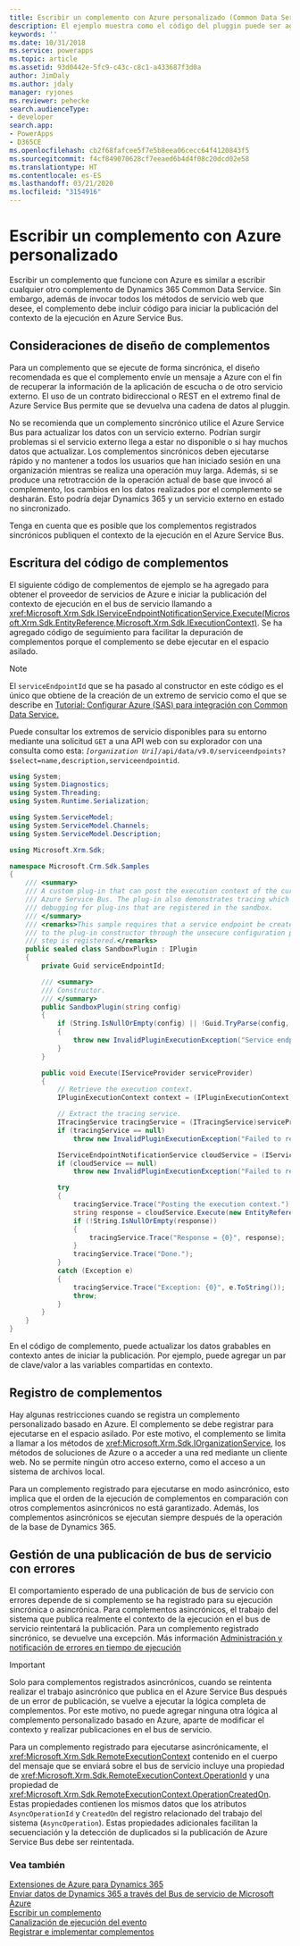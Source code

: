 ```yaml
---
title: Escribir un complemento con Azure personalizado (Common Data Service) | Microsoft Docs
description: El ejemplo muestra como el código del pluggin puede ser agragado para obtener el proveedor de servicio Azure e iniciar la publicación del contexto de ejecución en el bus de servicio mediante la llamada IExecutionContext .
keywords: ''
ms.date: 10/31/2018
ms.service: powerapps
ms.topic: article
ms.assetid: 93d0442e-5fc9-c43c-c8c1-a433687f3d0a
author: JimDaly
ms.author: jdaly
manager: ryjones
ms.reviewer: pehecke
search.audienceType:
- developer
search.app:
- PowerApps
- D365CE
ms.openlocfilehash: cb2f68fafcee5f7e5b8eea06cecc64f4120843f5
ms.sourcegitcommit: f4cf849070628cf7eeaed6b4d4f08c20dcd02e58
ms.translationtype: HT
ms.contentlocale: es-ES
ms.lasthandoff: 03/21/2020
ms.locfileid: "3154916"
---
```

# <a name="write-a-custom-azure-aware-plug-in"></a>Escribir un complemento con Azure personalizado

<!-- https://docs.microsoft.com/dynamics365/customer-engagement/developer/write-custom-azure-aware-plugin -->

Escribir un complemento que funcione con Azure es similar a escribir cualquier otro complemento de Dynamics 365 Common Data Service. Sin embargo, además de invocar todos los métodos de servicio web que desee, el complemento debe incluir código para iniciar la publicación del contexto de la ejecución en Azure Service Bus.  
  
<a name="bkmk_design"></a>

## <a name="plug-in-design-considerations"></a>Consideraciones de diseño de complementos  
Para un complemento que se ejecute de forma sincrónica, el diseño recomendada es que el complemento envíe un mensaje a Azure con el fin de recuperar la información de la aplicación de escucha o de otro servicio externo. El uso de un contrato bidireccional o REST en el extremo final de Azure Service Bus permite que se devuelva una cadena de datos al pluggin.  
  
No se recomienda que un complemento sincrónico utilice el Azure Service Bus para actualizar los datos con un servicio externo. Podrían surgir problemas si el servicio externo llega a estar no disponible o si hay muchos datos que actualizar. Los complementos sincrónicos deben ejecutarse rápido y no mantener a todos los usuarios que han iniciado sesión en una organización mientras se realiza una operación muy larga. Además, si se produce una retrotracción de la operación actual de base que invocó al complemento, los cambios en los datos realizados por el complemento se desharán. Esto podría dejar Dynamics 365 y un servicio externo en estado no sincronizado.  
  
Tenga en cuenta que es posible que los complementos registrados sincrónicos publiquen el contexto de la ejecución en el Azure Service Bus.  
  
<a name="bkmk_writing"></a>
  
## <a name="write-the-plug-in-code"></a>Escritura del código de complementos 
 
El siguiente código de complementos de ejemplo se ha agregado para obtener el proveedor de servicios de Azure e iniciar la publicación del contexto de ejecución en el bus de servicio llamando a <xref:Microsoft.Xrm.Sdk.IServiceEndpointNotificationService.Execute(Microsoft.Xrm.Sdk.EntityReference,Microsoft.Xrm.Sdk.IExecutionContext)>. Se ha agregado código de seguimiento para facilitar la depuración de complementos porque el complemento se debe ejecutar en el espacio asilado.  

> [!NOTE]
> El `serviceEndpointId` que se ha pasado al constructor en este código es el único que obtiene de la creación de un extremo de servicio como el que se describe en [Tutorial: Configurar Azure (SAS) para integración con Common Data Service.](walkthrough-configure-azure-sas-integration.md)
>
> Puede consultar los extremos de servicio disponibles para su entorno mediante una solicitud `GET` a una API web con su explorador con una consulta como esta: *`[organization Uri]`*`/api/data/v9.0/serviceendpoints?$select=name,description,serviceendpointid`.
  
```csharp
using System;
using System.Diagnostics;
using System.Threading;
using System.Runtime.Serialization;

using System.ServiceModel;
using System.ServiceModel.Channels;
using System.ServiceModel.Description;

using Microsoft.Xrm.Sdk;

namespace Microsoft.Crm.Sdk.Samples
{
    /// <summary>
    /// A custom plug-in that can post the execution context of the current message to the Windows
    /// Azure Service Bus. The plug-in also demonstrates tracing which assist with
    /// debugging for plug-ins that are registered in the sandbox.
    /// </summary>
    /// <remarks>This sample requires that a service endpoint be created first, and its ID passed
    /// to the plug-in constructor through the unsecure configuration parameter when the plug-in
    /// step is registered.</remarks>
    public sealed class SandboxPlugin : IPlugin
    {
        private Guid serviceEndpointId; 

        /// <summary>
        /// Constructor.
        /// </summary>
        public SandboxPlugin(string config)
        {
            if (String.IsNullOrEmpty(config) || !Guid.TryParse(config, out serviceEndpointId))
            {
                throw new InvalidPluginExecutionException("Service endpoint ID should be passed as config.");
            }
        }

        public void Execute(IServiceProvider serviceProvider)
        {
            // Retrieve the execution context.
            IPluginExecutionContext context = (IPluginExecutionContext)serviceProvider.GetService(typeof(IPluginExecutionContext));

            // Extract the tracing service.
            ITracingService tracingService = (ITracingService)serviceProvider.GetService(typeof(ITracingService));
            if (tracingService == null)
                throw new InvalidPluginExecutionException("Failed to retrieve the tracing service.");

            IServiceEndpointNotificationService cloudService = (IServiceEndpointNotificationService)serviceProvider.GetService(typeof(IServiceEndpointNotificationService));
            if (cloudService == null)
                throw new InvalidPluginExecutionException("Failed to retrieve the service bus service.");

            try
            {
                tracingService.Trace("Posting the execution context.");
                string response = cloudService.Execute(new EntityReference("serviceendpoint", serviceEndpointId), context);
                if (!String.IsNullOrEmpty(response))
                {
                    tracingService.Trace("Response = {0}", response);
                }
                tracingService.Trace("Done.");
            }
            catch (Exception e)
            {
                tracingService.Trace("Exception: {0}", e.ToString());
                throw;
            }
        }
    }
}
```  
  
En el código de complemento, puede actualizar los datos grabables en contexto antes de iniciar la publicación. Por ejemplo, puede agregar un par de clave/valor a las variables compartidas en contexto. 
  
<a name="bkmk_registration"></a>

## <a name="plug-in-registration"></a>Registro de complementos

Hay algunas restricciones cuando se registra un complemento personalizado basado en Azure. El complemento se debe registrar para ejecutarse en el espacio asilado. Por este motivo, el complemento se limita a llamar a los métodos de <xref:Microsoft.Xrm.Sdk.IOrganizationService>, los métodos de soluciones de Azure o a acceder a una red mediante un cliente web. No se permite ningún otro acceso externo, como el acceso a un sistema de archivos local.  
  
Para un complemento registrado para ejecutarse en modo asincrónico, esto implica que el orden de la ejecución de complementos en comparación con otros complementos asincrónicos no está garantizado. Además, los complementos asincrónicos se ejecutan siempre después de la operación de la base de Dynamics 365.  
  
<a name="bkmk_failure"></a>
 
## <a name="handle-a-failed-service-bus-post"></a>Gestión de una publicación de bus de servicio con errores

El comportamiento esperado de una publicación de bus de servicio con errores depende de si complemento se ha registrado para su ejecución sincrónica o asincrónica. Para complementos asincrónicos, el trabajo del sistema que publica realmente el contexto de la ejecución en el bus de servicio reintentará la publicación. Para un complemento registrado sincrónico, se devuelve una excepción. Más información [Administración y notificación de errores en tiempo de ejecución](azure-integration.md)  
  
> [!IMPORTANT]
>  Solo para complementos registrados asincrónicos, cuando se reintenta realizar el trabajo asincrónico que publica en el Azure Service Bus después de un error de publicación, se vuelve a ejecutar la lógica completa de complementos. Por este motivo, no puede agregar ninguna otra lógica al complemento personalizado basado en Azure, aparte de modificar el contexto y realizar publicaciones en el bus de servicio.  
  
Para un complemento registrado para ejecutarse asincrónicamente, el <xref:Microsoft.Xrm.Sdk.RemoteExecutionContext> contenido en el cuerpo del mensaje que se enviará sobre el bus de servicio incluye una propiedad de <xref:Microsoft.Xrm.Sdk.RemoteExecutionContext.OperationId> y una propiedad de <xref:Microsoft.Xrm.Sdk.RemoteExecutionContext.OperationCreatedOn>. Estas propiedades contienen los mismos datos que los atributos `AsyncOperationId` y `CreatedOn` del registro relacionado del trabajo del sistema (`AsyncOperation`). Estas propiedades adicionales facilitan la secuenciación y la detección de duplicados si la publicación de Azure Service Bus debe ser reintentada.  
  
### <a name="see-also"></a>Vea también

[Extensiones de Azure para Dynamics 365](azure-integration.md)<br />
[Enviar datos de Dynamics 365 a través del Bus de servicio de Microsoft Azure](work-data-azure-solution.md)<br />
[Escribir un complemento](write-plug-in.md)<br />
[Canalización de ejecución del evento](event-framework.md)<br />
[Registrar e implementar complementos](register-plug-in.md)
 